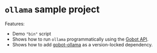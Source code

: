 # `ollama` sample project

Features:

- Demo `"bin"` script
- Shows how to run `ollama` programmatically using the [Gobot API](https://github.com/benallfree/gobot/tree/v1.0.0-alpha.33/docs/readme.md).
- Shows how to add [gobot-ollama](https://www.npmjs.com/package/gobot-ollama) as a version-locked dependency.
